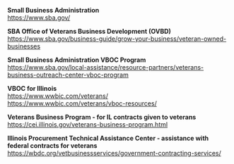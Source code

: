 **Small Business Administration**  
https://www.sba.gov/

**SBA Office of Veterans Business Development (OVBD)**  
https://www.sba.gov/business-guide/grow-your-business/veteran-owned-businesses

**Small Business Administration VBOC Program**  
https://www.sba.gov/local-assistance/resource-partners/veterans-business-outreach-center-vboc-program

**VBOC for Illinois**  
https://www.wwbic.com/veterans/  
https://www.wwbic.com/veterans/vboc-resources/

**Veterans Business Program - for IL contracts given to veterans**  
https://cei.illinois.gov/veterans-business-program.html

**Illinois Procurement Technical Assistance Center - assistance with federal contracts for veterans**  
https://wbdc.org/vetbusinessservices/government-contracting-services/
